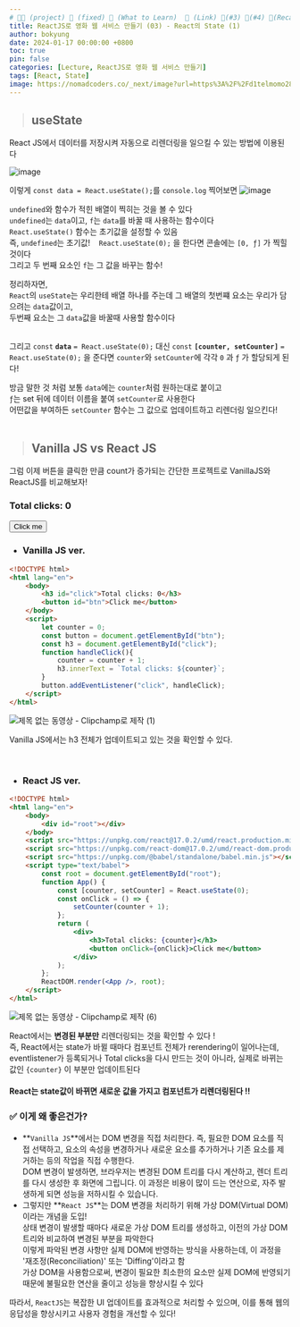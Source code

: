 ```yaml
---
# 👨‍💻 (project) 📌 (fixed) 📖 (What to Learn)  🌱 (Link) 🧷(#3) 📌(#4) 👀(Recap)
title: ReactJS로 영화 웹 서비스 만들기 (03) - React의 State (1)
author: bokyung
date: 2024-01-17 00:00:00 +0800
toc: true
pin: false
categories: [Lecture, ReactJS로 영화 웹 서비스 만들기]
tags: [React, State]
image: https://nomadcoders.co/_next/image?url=https%3A%2F%2Fd1telmomo28umc.cloudfront.net%2Fmedia%2Fpublic%2Fthumbnails%2Freact-for-beginners.jpeg&w=1920&q=75
---
```


> ## useState

React JS에서 데이터를 저장시켜 자동으로 리렌더링을 일으킬 수 있는 방법에 이용된다
<br>

![image](https://github.com/bokyung39/intro-me/assets/72790694/da695db4-6ef4-4172-9cf1-90df2940bf3a)

이렇게 `const data = React.useState();`를 `console.log` 찍어보면
![image](https://github.com/bokyung39/intro-me/assets/72790694/1114bbab-6ece-4ce1-8375-c7d7706b4f42)

`undefined`와 함수가 적힌 배열이 찍히는 것을 볼 수 있다<br>
`undefined`는 `data`이고, `f`는 `data`를 바꿀 때 사용하는 함수이다<br>
`React.useState()` 함수는 초기값을 설정할 수 있음 <br>
즉, `undefined`는 초기값! &nbsp;&nbsp; `React.useState(0);` 을 한다면 콘솔에는 `[0, ƒ]` 가 찍힐 것이다<br>
그리고 두 번째 요소인 `f`는 그 값을 바꾸는 함수!<br>

정리하자면, <br>
`React`의 `useState`는 우리한테 배열 하나를 주는데 그 배열의 첫번쨰 요소는 우리가 담으려는 `data`값이고,<br>
두번째 요소는 그 `data`값을 바꿀때 사용할 함수이다<br>
<br>

그리고 `const` **`data`** `= React.useState(0);` 대신 `const` **`[counter, setCounter]`** `= React.useState(0);` 을 준다면 `counter`와 `setCounter`에 각각 `0` 과 `ƒ` 가 할당되게 된다!<br>

방금 말한 것 처럼 보통 `data`에는 `counter`처럼 원하는대로 붙이고<br>
`ƒ`는 set 뒤에 데이터 이름을 붙여 `setCounter`로 사용한다<br>
어떤값을 부여하든 `setCounter` 함수는 그 값으로 업데이트하고 리렌더링 일으킨다!
<br>
<br>
> ## Vanilla JS  vs  React JS

그럼 이제 버튼을 클릭한 만큼 count가 증가되는 간단한 프로젝트로 VanillaJS와 ReactJS를 비교해보자!

<html lang="en">
    <body>
        <h3 id="click">Total clicks: 0</h3>
        <button id="btn">Click me</button>
    </body>
    <script>
        let counter = 0;
        const button = document.getElementById("btn");
        const h3 = document.getElementById("click");
        function handleClick(){
            counter = counter + 1;
            h3.innerText = `Total clicks: ${counter}`;
        }
        button.addEventListener("click", handleClick);
    </script>
</html>

<br>

- ### Vanilla JS ver.

```html
<!DOCTYPE html>
<html lang="en">
    <body>
        <h3 id="click">Total clicks: 0</h3>
        <button id="btn">Click me</button>
    </body>
    <script>
        let counter = 0;
        const button = document.getElementById("btn");
        const h3 = document.getElementById("click");
        function handleClick(){
            counter = counter + 1;
            h3.innerText = `Total clicks: ${counter}`;
        }
        button.addEventListener("click", handleClick);
    </script>
</html>
```

![제목 없는 동영상 - Clipchamp로 제작 (1)](https://github.com/bokyung39/intro-me/assets/72790694/4680480f-1518-4cad-b299-f8cf265248ce)

Vanilla JS에서는 h3 전체가 업데이트되고 있는 것을 확인할 수 있다.

<br>

- ### React JS ver.

```html
<!DOCTYPE html>
<html lang="en">
    <body>
        <div id="root"></div>
    </body>
    <script src="https://unpkg.com/react@17.0.2/umd/react.production.min.js"></script>
    <script src="https://unpkg.com/react-dom@17.0.2/umd/react-dom.production.min.js"></script>
    <script src="https://unpkg.com/@babel/standalone/babel.min.js"></script>
    <script type="text/babel">
        const root = document.getElementById("root");
        function App() {
            const [counter, setCounter] = React.useState(0);
            const onClick = () => {
                setCounter(counter + 1);
            };
            return (
                <div>
                    <h3>Total clicks: {counter}</h3>
                    <button onClick={onClick}>Click me</button>
                </div>
            );
        };
        ReactDOM.render(<App />, root);
    </script>
</html>
```

![제목 없는 동영상 - Clipchamp로 제작 (6)](https://github.com/bokyung39/intro-me/assets/72790694/57f8d4d6-0c87-48de-b8bf-a90fa29ed7f6)


React에서는 **변경된 부분만** 리렌더링되는 것을 확인할 수 있다 !<br>
즉, React에서는 state가 바뀔 때마다 컴포넌트 전체가 rerendering이 일어나는데,<br>
eventlistener가 등록되거나 Total clicks을 다시 만드는 것이 아니라, 실제로 바뀌는 값인 `{counter}` 이 부분만 업데이트된다


#### **React는 state값이 바뀌면 새로운 값을 가지고 컴포넌트가 리렌더링된다 !!**

### ✅ 이게 왜 좋은건가?
- **`Vanilla JS`**에서는 DOM 변경을 직접 처리한다. 즉, 필요한 DOM 요소를 직접 선택하고, 요소의 속성을 변경하거나 새로운 요소를 추가하거나 기존 요소를 제거하는 등의 작업을 직접 수행한다. <br>
DOM 변경이 발생하면, 브라우저는 변경된 DOM 트리를 다시 계산하고, 렌더 트리를 다시 생성한 후 화면에 그립니다. 이 과정은 비용이 많이 드는 연산으로, 자주 발생하게 되면 성능을 저하시킬 수 있습니다.<br>
- 그렇지만 **`React JS`**는 DOM 변경을 처리하기 위해 가상 DOM(Virtual DOM)이라는 개념을 도입! <br>
상태 변경이 발생할 때마다 새로운 가상 DOM 트리를 생성하고, 이전의 가상 DOM 트리와 비교하여 변경된 부분을 파악한다 <br>
이렇게 파악된 변경 사항만 실제 DOM에 반영하는 방식을 사용하는데, 이 과정을 '재조정(Reconciliation)' 또는 'Diffing'이라고 함<br>
가상 DOM을 사용함으로써, 변경이 필요한 최소한의 요소만 실제 DOM에 반영되기 때문에 불필요한 연산을 줄이고 성능을 향상시킬 수 있다<br>

따라서, `ReactJS`는 복잡한 UI 업데이트를 효과적으로 처리할 수 있으며, 이를 통해 웹의 응답성을 향상시키고 사용자 경험을 개선할 수 있다!